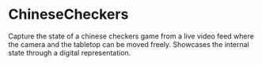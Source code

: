 # ChineseCheckers
Capture the state of a chinese checkers game from a live video feed where the camera and the tabletop can be moved freely. Showcases the internal state through a digital representation.
